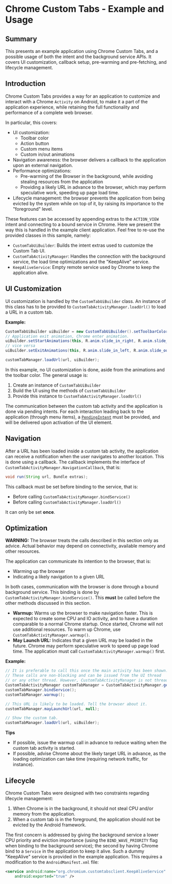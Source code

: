 # Chrome Custom Tabs - Example and Usage

## Summary

This presents an example application using Chrome Custom Tabs, and a possible
usage of both the intent and the background service APIs. It covers UI
customization, callback setup, pre-warming and pre-fetching, and lifecycle
management.

## Introduction

Chrome Custom Tabs provides a way for an application to customize and interact
with a Chrome `Activity` on Android, to make it a part of the application
experience, while retaining the full functionality and performance of a complete
web browser.

In particular, this covers:

* UI customization:
  * Toolbar color
  * Action button
  * Custom menu items
  * Custom in/out animations
* Navigation awareness: the browser delivers a callback to the application upon
  an external navigation.
* Performance optimizations:
  * Pre-warming of the Browser in the background, while avoiding stealing
    resources from the application
  * Providing a likely URL in advance to the browser, which may perform
    speculative work, speeding up page load time.
* Lifecycle management: the browser prevents the application from being evicted
  by the system while on top of it, by raising its importance to the
  "foreground" level.

These features can be accessed by appending extras to the `ACTION_VIEW` intent
and connecting to a bound service in Chrome. Here we present the way this is
handled in the example client application. Feel free to re-use the provided
classes in this sample, namely:

* `CustomTabUiBuilder`: Builds the intent extras used to customize the Custom Tab
  UI.
* `CustomTabActivityManager`: Handles the connection with the background service,
  the load time optimizations and the "KeepAlive" service.
* `KeepAliveService`: Empty remote service used by Chrome to keep the
  application alive.

## UI Customization

UI customization is handled by the `CustomTabUiBuilder` class. An instance of this
class has to be provided to `CustomTabActivityManager.loadUrl()` to load a URL in a
custom tab.

**Example:**
```java
CustomTabUiBuilder uiBuilder = new CustomTabUiBuilder().setToolbarColor(Color.BLUE);
// Application exit animation, Chrome enter animation.
uiBuilder.setStartAnimations(this, R.anim.slide_in_right, R.anim.slide_out_left);
// vice versa
uiBuilder.setExitAnimations(this, R.anim.slide_in_left, R.anim.slide_out_right);

customTabManager.loadUrl(url, uiBuilder);
```

In this example, no UI customization is done, aside from the animations and the
toolbar color. The general usage is:

1. Create an instance of `CustomTabUiBuilder`
2. Build the UI using the methods of `CustomTabUiBuilder`
3. Provide this instance to `CustomTabActivityManager.loadUrl()`

The communication between the custom tab activity and the application is done
via pending intents. For each interaction leading back to the application
(through menu items), a
[`PendingIntent`](http://developer.android.com/reference/android/app/PendingIntent.html)
must be provided, and will be delivered upon activation of the UI element.

## Navigation

After a URL has been loaded inside a custom tab activity, the application can
receive a notification when the user navigates to another location. This is done
using a callback. The callback implements the interface of
`CustomTabActivityManager.NavigationCallback`, that is:

```java
void run(String url, Bundle extras);
```

This callback must be set before binding to the service, that is:

* Before calling `CustomTabActivityManager.bindService()`
* Before calling `CustomTabActivityManager.loadUrl()`

It can only be set **once**.

## Optimization

**WARNING:** The browser treats the calls described in this section only as
  advice. Actual behavior may depend on connectivity, available memory and other
  resources.

The application can communicate its intention to the browser, that is:
* Warming up the browser
* Indicating a likely navigation to a given URL

In both cases, communication with the browser is done through a bound background
service. This binding is done by `CustomTabActivityManager.bindService()`. This
**must** be called before the other methods discussed in this section.

* **Warmup:** Warms up the browser to make navigation faster. This is expected
  to create some CPU and IO activity, and to have a duration comparable to a
  normal Chrome startup. Once started, Chrome will not use additional
  resources. To warm up Chrome, use `CustomTabActivityManager.warmup()`.
* **May Launch URL:** Indicates that a given URL may be loaded in the
  future. Chrome may perform speculative work to speed up page load time. The
  application must call `CustomTabActivityManager.warmup()` first.

**Example:**
```java
// It is preferable to call this once the main activity has been shown.
// These calls are non-blocking and can be issued from the UI thread
// or any other thread. However, CustomTabActivityManager is not threadsafe.
CustomTabActivityManager customTabManager = CustomTabActivityManager.getInstance(activity);
customTabManager.bindService();
customTabManager.warmup();

// This URL is likely to be loaded. Tell the browser about it.
customTabManager.mayLaunchUrl(url, null);

// Show the custom tab.
customTabManager.loadUrl(url, uiBuilder);
```

**Tips**

* If possible, issue the warmup call in advance to reduce waiting when the
  custom tab activity is started.
* If possible, advise Chrome about the likely target URL in advance, as the
  loading optimization can take time (requiring network traffic, for instance).

## Lifecycle

Chrome Custom Tabs were designed with two constraints regarding lifecycle
management:

1. When Chrome is in the background, it should not steal CPU and/or memory from
   the application.
2. When a custom tab is in the foreground, the application should not be evicted
   by the Android framework.

The first concern is addressed by giving the background service a lower CPU
priority and eviction importance (using the `BIND_WAVE_PRIORITY` flag when
binding to the background service); the second by having Chrome bind to a
`Service` in the application to keep it alive. Such a dummy "KeepAlive" service
is provided in the example application. This requires a modification to the
`AndroidManifest.xml` file:

```xml
<service android:name="org.chromium.customtabsclient.KeepAliveService"
    android:exported="true" />
```
